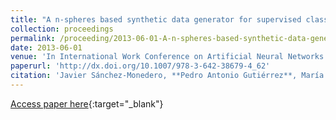 ```yaml
---
title: "A n-spheres based synthetic data generator for supervised classification"
collection: proceedings
permalink: /proceeding/2013-06-01-A-n-spheres-based-synthetic-data-generator-for-supervised-classification
date: 2013-06-01
venue: 'In International Work Conference on Artificial Neural Networks (IWANN 2013)'
paperurl: 'http://dx.doi.org/10.1007/978-3-642-38679-4_62'
citation: 'Javier Sánchez-Monedero, **Pedro Antonio Gutiérrez**, María Pérez-Ortiz, César Hervás-Martínez, &quot;A n-spheres based synthetic data generator for supervised classification.&quot; In International Work Conference on Artificial Neural Networks (IWANN 2013), Lecture Notes in Computer Science, Vol. 7902, 2013, Tenerife, Spain, pp.613--621.'
---
```

[Access paper here](http://dx.doi.org/10.1007/978-3-642-38679-4_62){:target="_blank"}
